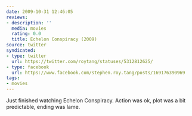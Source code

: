 ```yaml
---
date: 2009-10-31 12:46:05
reviews:
- description: ''
  media: movies
  rating: 0.0
  title: Echelon Conspiracy (2009)
source: twitter
syndicated:
- type: twitter
  url: https://twitter.com/roytang/statuses/5312812625/
- type: facebook
  url: https://www.facebook.com/stephen.roy.tang/posts/169176390969
tags:
- movies
---
```


Just finished watching Echelon Conspiracy. Action was ok, plot was a bit predictable, ending was lame.